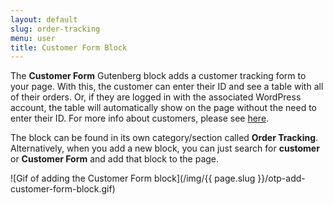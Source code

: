 ```yaml
---
layout: default
slug: order-tracking
menu: user
title: Customer Form Block
---
```

The **Customer Form** Gutenberg block adds a customer tracking form to your page. With this, the customer can enter their ID and see a table with all of their orders. Or, if they are logged in with the associated WordPress account, the table will automatically show on the page without the need to enter their ID. For more info about customers, please see [here](../customers). 

The block can be found in its own category/section called **Order Tracking**. Alternatively, when you add a new block, you can just search for **customer** or **Customer Form** and add that block to the page.

![Gif of adding the Customer Form block](/img/{{ page.slug }}/otp-add-customer-form-block.gif)